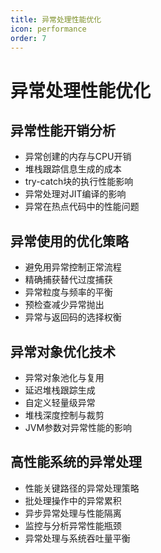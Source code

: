 ```yaml
---
title: 异常处理性能优化
icon: performance
order: 7
---
```


# 异常处理性能优化

## 异常性能开销分析

- 异常创建的内存与CPU开销
- 堆栈跟踪信息生成的成本
- try-catch块的执行性能影响
- 异常处理对JIT编译的影响
- 异常在热点代码中的性能问题

## 异常使用的优化策略

- 避免用异常控制正常流程
- 精确捕获替代过度捕获
- 异常粒度与频率的平衡
- 预检查减少异常抛出
- 异常与返回码的选择权衡

## 异常对象优化技术

- 异常对象池化与复用
- 延迟堆栈跟踪生成
- 自定义轻量级异常
- 堆栈深度控制与裁剪
- JVM参数对异常性能的影响

## 高性能系统的异常处理

- 性能关键路径的异常处理策略
- 批处理操作中的异常累积
- 异步异常处理与性能隔离
- 监控与分析异常性能瓶颈
- 异常处理与系统吞吐量平衡
